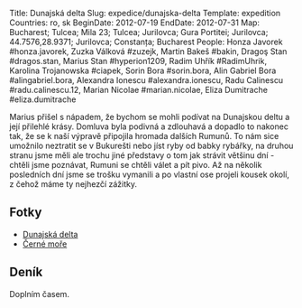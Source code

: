 Title: Dunajská delta
Slug: expedice/dunajska-delta
Template: expedition
Countries: ro, sk
BeginDate: 2012-07-19
EndDate: 2012-07-31
Map: Bucharest; Tulcea; Mila 23; Tulcea; Jurilovca; Gura Portitei; Jurilovca; 44.7576,28.9371; Jurilovca; Constanța; Bucharest
People: Honza Javorek #honza.javorek, Zuzka Válková #zuzejk, Martin Bakeš #bakin, Dragoş Stan #dragos.stan, Marius Stan #hyperion1209, Radim Uhřík #RadimUhrik, Karolina Trojanowska #ciapek, Sorin Bora #sorin.bora, Alin Gabriel Bora #alingabriel.bora, Alexandra Ionescu #alexandra.ionescu, Radu Calinescu #radu.calinescu.12, Marian Nicolae #marian.nicolae, Eliza Dumitrache #eliza.dumitrache

Marius přišel s nápadem, že bychom se mohli podívat na Dunajskou deltu a její přilehlé krásy. Domluva byla podivná a zdlouhavá a dopadlo to nakonec tak, že se k naší výpravě připojila hromada dalších Rumunů. To nám sice umožnilo neztratit se v Bukurešti nebo jíst ryby od babky rybářky, na druhou stranu jsme měli ale trochu jiné představy o tom jak strávit většinu dní - chtěli jsme poznávat, Rumuni se chtěli válet a pít pivo. Až na několik posledních dní jsme se trošku vymanili a po vlastní ose projeli kousek okolí, z čehož máme ty nejhezčí zážitky.

## Fotky

- [Dunajská delta](https://picasaweb.google.com/107119873943551212790/DunajskaDelta)
- [Černé moře](https://picasaweb.google.com/107119873943551212790/CerneMore)

## Deník

Doplním časem.


